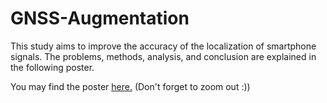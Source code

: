 # GNSS-Augmentation

This study aims to improve the accuracy of the localization of smartphone signals. The problems, methods, analysis, and conclusion are explained in the following poster. 

You may find the poster [here.](https://furkandanisman.github.io/GNSS-Augmentation/Code/GNSS-Augmentation-Research.html) (Don't forget to zoom out :))
